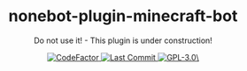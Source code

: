 <h1 align="center">
  nonebot-plugin-minecraft-bot
</h1>

<p align="center">
  Do not use it! - This plugin is under construction!
</p>

<p align="center">
  <a href="https://www.codefactor.io/repository/github/AptS-1547/nonebot-plugin-esap-minecraft/">
    <img src="https://www.codefactor.io/repository/github/AptS-1547/nonebot-plugin-esap-minecraft/badge" alt="CodeFactor" />
  </a>

  <a href="https://github.com/AptS-1547/nonebot-plugin-esap-minecraft/activity">
    <img src="https://img.shields.io/github/last-commit/AptS-1547/nonebot-plugin-esap-minecraft/master" alt="Last Commit"/>
  </a>

  <a href="./LICENSE">
    <img src="https://img.shields.io/github/license/AptS-1547/nonebot-plugin-esap-minecraft" alt="GPL-3.0\"/>
  </a>
</p>
